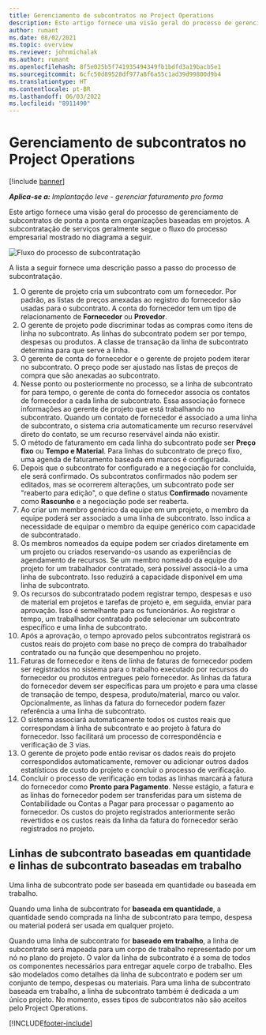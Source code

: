 ```yaml
---
title: Gerenciamento de subcontratos no Project Operations
description: Este artigo fornece uma visão geral do processo de gerenciamento de subcontratos de ponta a ponta normalmente em organizações baseadas em projetos.
author: rumant
ms.date: 08/02/2021
ms.topic: overview
ms.reviewer: johnmichalak
ms.author: rumant
ms.openlocfilehash: 8f5e025b5f741935494349fb1bdfd3a19bacb5e1
ms.sourcegitcommit: 6cfc50d89528df977a8f6a55c1ad39d99800d9b4
ms.translationtype: HT
ms.contentlocale: pt-BR
ms.lasthandoff: 06/03/2022
ms.locfileid: "8911490"
---
```

# <a name="subcontract-management-in-project-operations"></a>Gerenciamento de subcontratos no Project Operations

[!include [banner](../../includes/dataverse-preview.md)]

_**Aplica-se a:** Implantação leve - gerenciar faturamento pro forma_

Este artigo fornece uma visão geral do processo de gerenciamento de subcontratos de ponta a ponta em organizações baseadas em projetos. A subcontratação de serviços geralmente segue o fluxo do processo empresarial mostrado no diagrama a seguir.

![Fluxo do processo de subcontratação](../media/SubcontractingProcessFlow.png)

A lista a seguir fornece uma descrição passo a passo do processo de subcontratação.

1. O gerente de projeto cria um subcontrato com um fornecedor. Por padrão, as listas de preços anexadas ao registro do fornecedor são usadas para o subcontrato. A conta do fornecedor tem um tipo de relacionamento de **Fornecedor** ou **Provedor**.
2. O gerente de projeto pode discriminar todas as compras como itens de linha no subcontrato. As linhas do subcontrato podem ser por tempo, despesas ou produtos. A classe de transação da linha de subcontrato determina para que serve a linha.
3. O gerente de conta do fornecedor e o gerente de projeto podem iterar no subcontrato. O preço pode ser ajustado nas listas de preços de compra que são anexadas ao subcontrato.
4. Nesse ponto ou posteriormente no processo, se a linha de subcontrato for para tempo, o gerente de conta do fornecedor associa os contatos de fornecedor a cada linha de subcontrato. Essa associação fornece informações ao gerente de projeto que está trabalhando no subcontrato. Quando um contato de fornecedor é associado a uma linha de subcontrato, o sistema cria automaticamente um recurso reservável direto do contato, se um recurso reservável ainda não existir.
5. O método de faturamento em cada linha do subcontrato pode ser **Preço fixo** ou **Tempo e Material**. Para linhas do subcontrato de preço fixo, uma agenda de faturamento baseada em marcos é configurada.
6.  Depois que o subcontrato for configurado e a negociação for concluída, ele será confirmado. Os subcontratos confirmados não podem ser editados, mas se ocorrerem alterações, um subcontrato pode ser "reaberto para edição", o que define o status **Confirmado** novamente como **Rascunho** e a negociação pode ser reaberta. 
7.  Ao criar um membro genérico da equipe em um projeto, o membro da equipe poderá ser associado a uma linha de subcontrato. Isso indica a necessidade de equipar o membro da equipe genérico com capacidade de subcontratado.
8.  Os membros nomeados da equipe podem ser criados diretamente em um projeto ou criados reservando-os usando as experiências de agendamento de recursos. Se um membro nomeado da equipe do projeto for um trabalhador contratado, será possível associá-lo a uma linha de subcontrato. Isso reduzirá a capacidade disponível em uma linha de subcontrato.
9.  Os recursos do subcontratado podem registrar tempo, despesas e uso de material em projetos e tarefas de projeto e, em seguida, enviar para aprovação. Isso é semelhante para os funcionários. Ao registrar o tempo, um trabalhador contratado pode selecionar um subcontrato específico e uma linha de subcontrato.
10. Após a aprovação, o tempo aprovado pelos subcontratos registrará os custos reais do projeto com base no preço de compra do trabalhador contratado ou na função que desempenhou no projeto.
11. Faturas de fornecedor e itens de linha de faturas de fornecedor podem ser registrados no sistema para o trabalho executado por recursos do fornecedor ou produtos entregues pelo fornecedor. As linhas da fatura do fornecedor devem ser específicas para um projeto e para uma classe de transação de tempo, despesa, produto/material, marco ou valor. Opcionalmente, as linhas da fatura do fornecedor podem fazer referência a uma linha de subcontrato.
12. O sistema associará automaticamente todos os custos reais que correspondam à linha de subcontrato e ao projeto à fatura do fornecedor. Isso facilitará um processo de correspondência e verificação de 3 vias.
13. O gerente de projeto pode então revisar os dados reais do projeto correspondidos automaticamente, remover ou adicionar outros dados estatísticos de custo do projeto e concluir o processo de verificação.
14. Concluir o processo de verificação em todas as linhas marcará a fatura do fornecedor como **Pronto para Pagamento**. Nesse estágio, a fatura e as linhas do fornecedor podem ser transferidas para um sistema de Contabilidade ou Contas a Pagar para processar o pagamento ao fornecedor. Os custos do projeto registrados anteriormente serão revertidos e os custos reais da linha da fatura do fornecedor serão registrados no projeto.

## <a name="quantity-based-subcontract-lines-and-work-based-subcontract-lines"></a>Linhas de subcontrato baseadas em quantidade e linhas de subcontrato baseadas em trabalho

Uma linha de subcontrato pode ser baseada em quantidade ou baseada em trabalho. 

Quando uma linha de subcontrato for **baseada em quantidade**, a quantidade sendo comprada na linha de subcontrato para tempo, despesa ou material poderá ser usada em qualquer projeto.

Quando uma linha de subcontrato for **baseado em trabalho**, a linha de subcontrato será mapeada para um corpo de trabalho representado por um nó no plano do projeto. O valor da linha de subcontrato é a soma de todos os componentes necessários para entregar aquele corpo de trabalho. Eles são modelados como detalhes da linha de subcontrato e podem ser um conjunto de tempo, despesas ou materiais. Para uma linha de subcontrato baseada em trabalho, a linha de subcontrato também é dedicada a um único projeto. No momento, esses tipos de subcontratos não são aceitos pelo Project Operations.

[!INCLUDE[footer-include](../../includes/footer-banner.md)]

